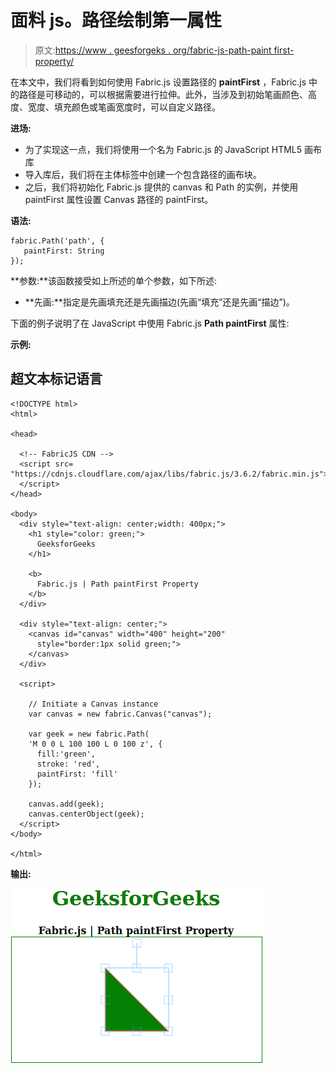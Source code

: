# 面料 js。路径绘制第一属性

> 原文:[https://www . geesforgeks . org/fabric-js-path-paint first-property/](https://www.geeksforgeeks.org/fabric-js-path-paintfirst-property/)

在本文中，我们将看到如何使用 Fabric.js 设置路径的 **paintFirst** ，Fabric.js 中的路径是可移动的，可以根据需要进行拉伸。此外，当涉及到初始笔画颜色、高度、宽度、填充颜色或笔画宽度时，可以自定义路径。

**进场:**

*   为了实现这一点，我们将使用一个名为 Fabric.js 的 JavaScript HTML5 画布库
*   导入库后，我们将在主体标签中创建一个包含路径的画布块。
*   之后，我们将初始化 Fabric.js 提供的 canvas 和 Path 的实例，并使用 paintFirst 属性设置 Canvas 路径的 paintFirst。

**语法:**

```
fabric.Path('path', {
   paintFirst: String
});
```

**参数:**该函数接受如上所述的单个参数，如下所述:

*   **先画:**指定是先画填充还是先画描边(先画“填充”还是先画“描边”)。

下面的例子说明了在 JavaScript 中使用 Fabric.js **Path paintFirst** 属性:

**示例:**

## 超文本标记语言

```
<!DOCTYPE html> 
<html> 

<head>

  <!-- FabricJS CDN -->
  <script src= 
"https://cdnjs.cloudflare.com/ajax/libs/fabric.js/3.6.2/fabric.min.js"> 
  </script> 
</head> 

<body> 
  <div style="text-align: center;width: 400px;"> 
    <h1 style="color: green;"> 
      GeeksforGeeks 
    </h1>

    <b> 
      Fabric.js | Path paintFirst Property 
    </b> 
  </div> 

  <div style="text-align: center;"> 
    <canvas id="canvas" width="400" height="200"
      style="border:1px solid green;"> 
    </canvas> 
  </div> 

  <script> 

    // Initiate a Canvas instance 
    var canvas = new fabric.Canvas("canvas"); 

    var geek = new fabric.Path(
    'M 0 0 L 100 100 L 0 100 z', {
      fill:'green', 
      stroke: 'red', 
      paintFirst: 'fill'
    });

    canvas.add(geek);
    canvas.centerObject(geek);
  </script> 
</body> 

</html>
```

**输出:**

![](img/fe6780199c39852f23646e66d70f2107.png)